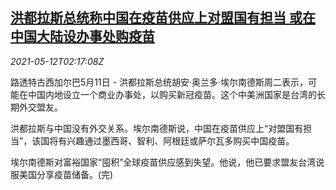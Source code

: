 <!--1620786664000-->
[洪都拉斯总统称中国在疫苗供应上对盟国有担当 或在中国大陆设办事处购疫苗](https://cn.reuters.com/article/honduraschina-vaccines-0511-tues-idCNKBS2CT06O)
------

<div><i>2021-05-12T02:17:08Z</i></div><p>路透特古西加尔巴5月11日 - 洪都拉斯总统胡安·奥兰多·埃尔南德斯周二表示，可能在中国内地设立一个商业办事处，以购买新冠疫苗。这个中美洲国家是台湾的长期外交盟友。 　</p><p>洪都拉斯与中国没有外交关系。埃尔南德斯说，中国在疫苗供应上“对盟国有担当”，该国将有兴趣通过墨西哥、智利、阿根廷或萨尔瓦多购买中国疫苗。 　</p><p>埃尔南德斯对富裕国家“囤积”全球疫苗供应感到失望。他说，他已要求盟友台湾说服美国分享疫苗储备。(完)</p>
